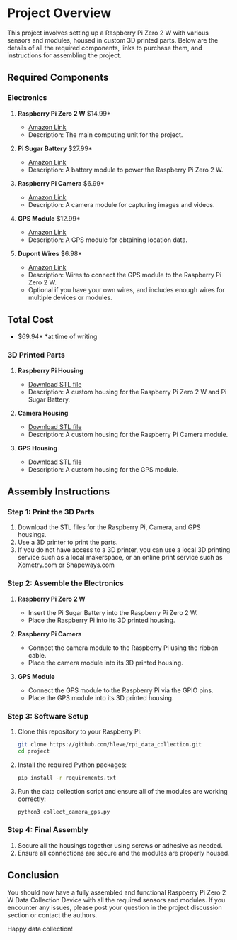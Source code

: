 # Project Overview

This project involves setting up a Raspberry Pi Zero 2 W with various sensors and modules, housed in custom 3D printed parts. Below are the details of all the required components, links to purchase them, and instructions for assembling the project.

## Required Components

### Electronics

1. **Raspberry Pi Zero 2 W** $14.99*
   - [Amazon Link](https://www.amazon.com/Raspberry-Zero-Bluetooth-RPi-2W/dp/B09LH5SBPS/ref=sr_1_7_mod_primary_new?dib=eyJ2IjoiMSJ9.YpJ_uz8f2a2oiYBmYfY-KXyJx9gjGguipTg5z4c3B1dxKU_nsAhuoWv5kPLTdgm8EEUwpYl4YWW-but8qoNGsLbnU5FXpkX6KvkK03J_7vK_7GpWpN3HpzoGr_9fRCCtuPCEySyrJSBq4rABWO3tsMeP1-nh4FcBnGXZpGYP7OB0CbxI8O5DJK1hahCBg1bdHveA5oDseGrpkEOlJdfLYZddwwR1WofhPYw2KiAJiEY.d8fQd5Z1mbCXw-sPaIi5LGrtFk4AkFV-2K66v7j7YVo&dib_tag=se&keywords=pi+sugar&qid=1729268619&sbo=RZvfv%2F%2FHxDF%2BO5021pAnSA%3D%3D&sr=8-7)
   - Description: The main computing unit for the project.

2. **Pi Sugar Battery** $27.99*
   - [Amazon Link](https://www.amazon.com/gp/product/B097RC8KLQ/ref=ewc_pr_img_1?smid=A3801D113D15XA&psc=1)
   - Description: A battery module to power the Raspberry Pi Zero 2 W.

3. **Raspberry Pi Camera** $6.99*
   - [Amazon Link](https://www.amazon.com/Arducam-Megapixels-Sensor-OV5647-Raspberry/dp/B012V1HEP4/ref=sr_1_2?crid=2KL5YGPG8Q4NW&dib=eyJ2IjoiMSJ9.SdZxeeuAaWgC9GeoeEJUFBozzUuUN17_d6zZwLikZtPYDjQUn6dWxFBsYTT5PgGx-ZQAvmzh0ryObxxe9oqy8cxZlfjvOQEprbwuhXlJzo4K5WXGmWj9A2w7qCzYa3F8rWhwJz2GQgX-Uu4Q5f3Nw3jqBlT4vSTPPxlQLtiStH9Ljhy8_G6H4IPJsIjWJ0ngv39lyD3sWtNoIUKUir6pL_UVf6T72di3b0QmsUKNxG4.VqLz1Lf0I91DDn4XDfhhBQqxfWzN39zsXXb7cNzd6p8&dib_tag=se&keywords=rpi+camera&qid=1729268149&sprefix=rpi+camer%2Caps%2C147&sr=8-2)
   - Description: A camera module for capturing images and videos.

4. **GPS Module** $12.99*
   - [Amazon Link](https://www.amazon.com/Microcontroller-Compatible-Sensitivity-Navigation-Positioning/dp/B07P8YMVNT/ref=sr_1_3_pp?crid=2S5EEF4HVRFHB&dib=eyJ2IjoiMSJ9._7tC9nQUH8Baoer8dfHdfzH0fux2zbMlrpdyLSSvj5PmRsorWoWSRWOpiwNJ9eWPERk0NRGv227tB664AFDn5FmLFAknOUPp_nCJ8PYpwnrM4xFab4cjZrXXZFkObmGFWnyDUbsiJhh9rybSd3my9HxdmnQvCSqNjzsuetnFniDQ0Lbo3qtUaGa_WJhSFKHslV2L3_wgdUdlt28moQ17IMTW6zioIWoa5dQ5BIki5HI.2XaWev6R_AQSAK0_8P0FzDXilX2lsuYBdEi3lXssiNg&dib_tag=se&keywords=gps+modules&qid=1729268123&sprefix=gps+modules%2Caps%2C184&sr=8-3)
   - Description: A GPS module for obtaining location data.

5. **Dupont Wires** $6.98*
   - [Amazon Link](https://www.amazon.com/Elegoo-EL-CP-004-Multicolored-Breadboard-arduino/dp/B01EV70C78/ref=sr_1_3_pp?dib=eyJ2IjoiMSJ9.tjHxIQLJsk16_0YVtUGN6Tqnr8euWNsWVjpSaq5RQkbh1diS28delYC7eeKu_CWDAMtiY9YshknfdiNxU4HOXz5cRIbYlMNaRHh8AqkuszXxBbXkNVgJjhz43vfnU5MfQ3kAf56wl61_1Wey5Aj_Fo9MHuLIBE_Z2iMXdwSLo0Nkuz1buzrLmQRphkKu_pm3tB9SIJurCJPa1uh5t2Yb6JBUwICubTP3Da_XcYwgRag.r8tjqXjnMu4z5Z-ummBDBNGqqBG__tT9m6K783wwutc&dib_tag=se&keywords=dupont+wire&qid=1729268080&sr=8-3)
   - Description: Wires to connect the GPS module to the Raspberry Pi Zero 2 W.
   - Optional if you have your own wires, and includes enough wires for multiple devices or modules.
   
  ## Total Cost
   - $69.94*
   *at time of writing


### 3D Printed Parts

1. **Raspberry Pi Housing**
   - [Download STL file](link)
   - Description: A custom housing for the Raspberry Pi Zero 2 W and Pi Sugar Battery.

2. **Camera Housing**
   - [Download STL file](link)
   - Description: A custom housing for the Raspberry Pi Camera module.

3. **GPS Housing**
   - [Download STL file](link)
   - Description: A custom housing for the GPS module.

## Assembly Instructions

### Step 1: Print the 3D Parts
1. Download the STL files for the Raspberry Pi, Camera, and GPS housings.
2. Use a 3D printer to print the parts.
3. If you do not have access to a 3D printer, you can use a local 3D printing service such as a local makerspace, or an online print service such as Xometry.com or Shapeways.com

### Step 2: Assemble the Electronics
1. **Raspberry Pi Zero 2 W**
   - Insert the Pi Sugar Battery into the Raspberry Pi Zero 2 W.
   - Place the Raspberry Pi into its 3D printed housing.

2. **Raspberry Pi Camera**
   - Connect the camera module to the Raspberry Pi using the ribbon cable.
   - Place the camera module into its 3D printed housing.

3. **GPS Module**
   - Connect the GPS module to the Raspberry Pi via the GPIO pins.
   - Place the GPS module into its 3D printed housing.

### Step 3: Software Setup
1. Clone this repository to your Raspberry Pi:
    ```sh
    git clone https://github.com/hleve/rpi_data_collection.git
    cd project
    ```
2. Install the required Python packages:
    ```sh
    pip install -r requirements.txt
    ```
3. Run the data collection script and ensure all of the modules are working correctly:
    ```sh
    python3 collect_camera_gps.py
    ```

### Step 4: Final Assembly
1. Secure all the housings together using screws or adhesive as needed.
2. Ensure all connections are secure and the modules are properly housed.

## Conclusion

You should now have a fully assembled and functional Raspberry Pi Zero 2 W Data Collection Device with all the required sensors and modules. If you encounter any issues, please post your question in the project discussion section or contact the authors.

Happy data collection!